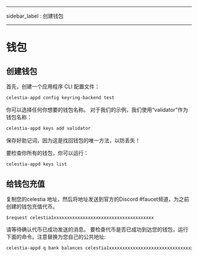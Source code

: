 - - -
sidebar_label : 创建钱包
- - -

# 钱包

## 创建钱包

首先，创建一个应用程序 CLI 配置文件：

 ```sh
 celestia-appd config keyring-backend test
 ```

你可以选择任何你想要的钱包名称。 对于我们的示例，我们使用“validator”作为钱包名称：

```sh
celestia-appd keys add validator
```

保存好助记词，因为这是找回钱包的唯一方法，以防丢失！

要检查你所有的钱包，你可以运行：

```sh
celestia-appd keys list
```

## 给钱包充值

复制您的celestia 地址，然后将地址发送到官方的Discord #faucet频道，为之前创建的钱包充值代币。

```text
$request celestia1xxxxxxxxxxxxxxxxxxxxxxxxxxxxxxxxxxxxxx
```

请等待确认代币已成功发送的消息。 要检查代币是否已成功到达您的钱包，运行下面的命令。注意替换为您自己的公共地址:

```sh
celestia-appd q bank balances celestia1xxxxxxxxxxxxxxxxxxxxxxxxxxxxxxxxxxxxxx
```
